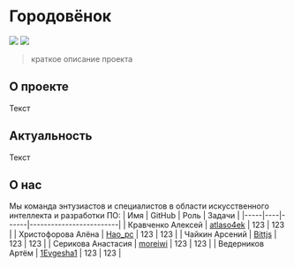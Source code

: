# Городовёнок
![](https://img.shields.io/badge/Team-НКЭиВТ-blue) ![](https://img.shields.io/badge/Forum-Smolathon-green)
> краткое описание проекта
## О проекте
Текст
## Актуальность
Текст

## О нас
Мы команда энтузиастов и специалистов в области искусственного интеллекта и разработки ПО:
| Имя | GitHub | Роль | Задачи |
|-----|----|------|-------------------------|
| Кравченко Алексей | [atlaso4ek](https://github.com/ATLASO4EK "Кравченко Алексей") | 123 | 123 |
| Христофорова Алёна | [Hao_pc](https://github.com/hao-pc "Христофорова Алёна") | 123 | 123 |
| Чайкин Арсений | [Bittjs](https://github.com/Bittjs "Чайкин Арсений") | 123 | 123 |
| Серикова Анастасия | [moreiwi](https://github.com/moreiwi "Серикова Анастасия") | 123 | 123 |
| Ведерников Артём | [1Evgesha1](https://github.com/1Evgesha1 "Ведерников Артём") | 123 | 123 |
